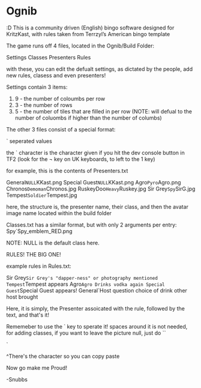 Ognib
=====
:D This is a community driven (English) bingo software designed for KritzKast, with rules taken from Terrzyl’s American bingo template

The game runs off 4 files, located in the Ognib/Build Folder:

Settings
Classes
Presenters
Rules

with these, you can edit the defualt settings, as dictated by the people, add new rules, clasess and even presenters!

Settings contain 3 items:

1. 9 - the number of coloumbs per row
2. 3 - the number of rows
3. 5 - the number of tiles that are filled in per row (NOTE: will defual to the number of coluombs if higher than the number of columbs)


The other 3 files consist of a special format:

` seperated values

the ` character is the character given if you hit the dev console button in TF2 (look for the ¬ key on UK keyboards, to left to the 1 key)

for example, this is the contents of Presenters.txt

General`NULL`KKast.png
Special Guest`NULL`KKast.png
Agro`Pyro`Agro.png
Chronos`Demoman`Chronos.jpg
RuskeyDoo`Heavy`Ruskey.jpg
Sir Grey`Spy`SirG.jpg
Tempest`Soldier`Tempest.jpg

here, the structure is, the presenter name, their class, and then the avatar image name located within the build folder

Classes.txt has a similar format, but with only 2 arguments per entry:
Spy`Spy_emblem_RED.png

NOTE: NULL is the default class here.

RULES! THE BIG ONE!

example rules in Rules.txt:

Sir Grey`Sir Grey's "dapper-ness" or photography mentioned
Tempest`Tempest appears
Agro`Agro Drinks vodka again
Special Guest`Special Guest appears!
General`Host question choice of drink other host brought

Here, it is simply, the Presenter assoicated with the rule, followed by the text, and that's it!

Rememeber to use the ` key to sperate it! spaces around it is not needed, for adding classes, if you want to leave the picture null, just do ``

`

^There's the character so you can copy paste

Now go make me Proud!

-Snubbs
